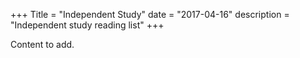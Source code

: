 +++
Title = "Independent Study"
date = "2017-04-16"
description = "Independent study reading list"
+++

Content to add.